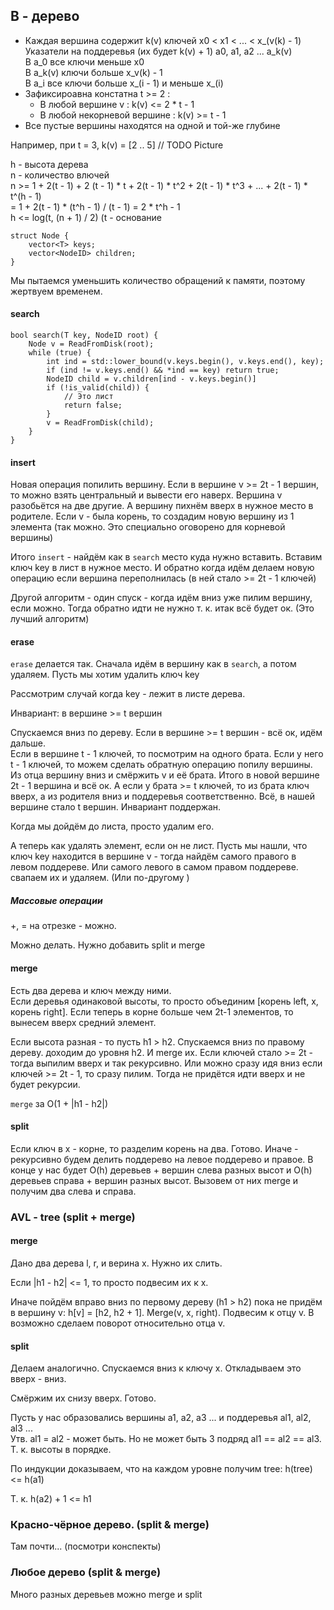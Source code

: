 ## B - дерево

- Каждая вершина содержит k(v) ключей x0 < x1 < ... < x_(v(k) - 1)  
Указатели на поддеревья (их будет k(v) + 1) a0, a1, a2 ... a_k(v)  
В a_0 все ключи меньше x0  
В a_k(v) ключи больше x_v(k) - 1  
В a_i все ключи больше x_(i - 1) и меньше x_(i)  
- Зафиксироавна констатна t >= 2 : 
	- В любой вершине v : k(v) <= 2 * t - 1
	- В любой некорневой вершине : k(v) >= t - 1
- Все пустые вершины находятся на одной и той-же глубине

Например, при t = 3, k(v) = [2 .. 5]
// TODO Picture

h - высота дерева  
n - количество влючей  
n >= 1 + 2(t - 1) + 2 (t - 1) * t + 2(t - 1) * t^2 + 2(t - 1) * t^3 + ... + 2(t - 1) * t^(h - 1)  
= 1 + 2(t - 1) * (t^h - 1) / (t - 1) = 2 * t^h - 1  
h <= log(t, (n + 1) / 2) (t - основание  

	struct Node {
		vector<T> keys;
		vector<NodeID> children;
	}

Мы пытаемся уменьшить количество обращений к памяти, поэтому жертвуем временем.  

#### search

	bool search(T key, NodeID root) {
		Node v = ReadFromDisk(root);
		while (true) {
			int ind = std::lower_bound(v.keys.begin(), v.keys.end(), key);
			if (ind != v.keys.end() && *ind == key) return true;
			NodeID child = v.children[ind - v.keys.begin()]
			if (!is_valid(child)) {
				// Это лист
				return false;
			}
			v = ReadFromDisk(child);
		}
	}

#### insert

Новая операция попилить вершину. Если в вершине v >= 2t - 1 вершин, то можно взять центральный и вывести его наверх. Вершина v разобьётся на две другие. А вершину пихнём вверх в нужное место в родителе. Если v - была корень, то создадим новую вершину из 1 элемента (так можно. Это специально оговорено для корневой вершины)

Итого `insert` - найдём как в `search` место куда нужно вставить. Вставим ключ key в лист в нужное место. И обратно когда идём делаем новую операцию если вершина переполнилась (в ней стало >= 2t - 1 ключей)

Другой алгоритм - один спуск - когда идём вниз уже пилим вершину, если можно. Тогда обратно идти не нужно т. к. итак всё будет ок. (Это лучший алгоритм)


#### erase

`erase` делается так. Сначала идём в вершину как в `search`, а потом удаляем.
Пусть мы хотим удалить ключ key

Рассмотрим случай когда key - лежит в листе дерева.

Инвариант: в вершине >= t вершин

Спускаемся вниз по дереву. Если в вершине >= t вершин - всё ок, идём дальше.  
Если в вершине t - 1 ключей, то посмотрим на одного брата. Если у него t - 1 ключей, то можем сделать обратную операцию попилу вершины. Из отца вершину вниз и смёржить v и её брата. Итого в новой вершине 2t - 1 вершина и всё ок.
А если у брата >= t ключей, то из брата ключ вверх, а из родителя вниз и поддеревья соответственно. Всё, в нашей вершине стало t вершин. Инвариант поддержан.  

Когда мы дойдём до листа, просто удалим его. 

А теперь как удалять элемент, если он не лист. Пусть мы нашли, что ключ key находится в вершине v - тогда найдём самого правого в левом поддереве. Или самого левого в самом правом поддереве. свапаем их и удаляем. (Или по-другому ) 

##### Массовые операции

+, = на отрезке - можно.

Можно делать. Нужно добавить split и merge

#### merge 

Есть два дерева и ключ между ними.  
Если деревья одинаковой высоты, то просто объединим [корень left, x, корень right]. Если теперь в корне больше чем 2t-1 элементов, то вынесем вверх средний элемент. 

Если высота разная - то пусть h1 > h2. Спускаемся вниз по правому дереву. доходим до уровня h2. И merge их. Если ключей стало >= 2t - тогда выпилим вверх и так рекурсивно. Или можно сразу идя вниз если ключей >= 2t - 1, то сразу пилим. Тогда не придётся идти вверх и не будет рекурсии.

`merge` за O(1 + |h1 - h2|)


#### split

Если ключ в x - корне, то разделим корень на два. Готово.
Иначе - рекурсивно будем делить поддерево на левое поддерево и правое. В конце у нас будет O(h) деревьев + вершин слева разных высот и O(h) деревьев справа + вершин разных высот. Вызовем от них merge и получим два слева и справа. 

### AVL - tree (split + merge)

#### merge

Дано два дерева l, r, и верина x. Нужно их слить.

Если |h1 - h2| <= 1, то просто подвесим их к x.

Иначе пойдём вправо вниз по первому дереву (h1 > h2) пока не придём в вершину v: h[v] = [h2, h2 + 1]. Merge(v, x, right). Подвесим к отцу v. B возможно сделаем поворот относительно отца v.

#### split

Делаем аналогично. Спускаемся вниз к ключу x. Откладываем это вверх - вниз.

Смёржим их снизу вверх. Готово.

Пусть у нас образовались вершины a1, a2, a3 ... и поддеревья al1, al2, al3 ...  
Утв. al1 = al2 - может быть. Но не может быть 3 подряд al1 == al2 == al3. Т. к. высоты в порядке.

По индукции доказываем, что на каждом уровне получим tree: h(tree) <= h(a1)

Т. к. h(a2) + 1 <= h1 

### Красно-чёрное дерево. (split & merge)

Там почти... (посмотри конспекты)

### Любое дерево (split & merge)

Много разных деревьев можно merge и split




